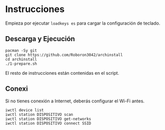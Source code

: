 # Instrucciones

Empieza por ejecutar ``loadkeys es`` para cargar la configuración de teclado.

## Descarga y Ejecución

```
pacman -Sy git
git clone https://github.com/Roboron3042/archinstall
cd archinstall
./1-prepare.sh
```

El resto de instrucciones están contenidas en el script.

## Conexi

Si no tienes conexión a Internet, deberás configurar el Wi-Fi antes.
```
iwctl device list
iwctl station DISPOSITIVO scan
iwctl station DISPOSITIVO get-networks
iwctl station DISPOSITIVO connect SSID
```

